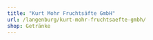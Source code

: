 ```yaml
---
title: "Kurt Mohr Fruchtsäfte GmbH"
url: /langenburg/kurt-mohr-fruchtsaefte-gmbh/
shop: Getränke
---
```


